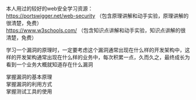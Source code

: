 本人用过的较好的web安全学习资源：  
https://portswigger.net/web-security （包含原理讲解和动手实验，原理讲解的很清楚，免费）  
https://www.w3schools.com/ （包含知识点讲解和动手实验，知识点讲解的很清楚，免费）

学习一个漏洞的原理时，一定要考虑这个漏洞通常出现在什么样的开发架构中，这样的开发架构通常出现在什么样的业务中，每次积累一点，久而久之，最终成长为看到一个业务大概就知道存在什么漏洞

掌握漏洞的基本原理  
掌握漏洞的利用方式  
掌握测试工具的使用
